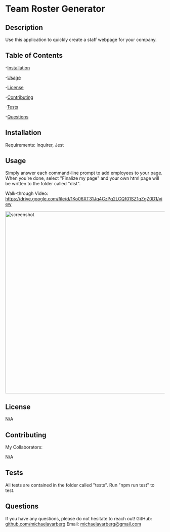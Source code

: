
  # Team Roster Generator 

## Description
  
Use this application to quickly create a staff webpage for your company. 

  ## Table of Contents
  
  -[Installation](#installation)   

  -[Usage](#usage) 

  -[License](#license)  

  -[Contributing](#contributing)   

  -[Tests](#tests)   

  -[Questions](#questions)  
  
  
  ## Installation
  
  Requirements: Inquirer, Jest

  ## Usage
    
Simply answer each command-line prompt to add employees to your page. When you're done, select "Finalize my page" and your own html page will be written to the folder called "dist".

Walk-through Video: https://drive.google.com/file/d/1Ko06XT31Jq4CzPq2LCQf01SZ1qZgZ0D1/view

<img width="576" alt="screenshot" src="https://user-images.githubusercontent.com/107958109/188015076-f4677f26-3fed-40f5-833b-b1ff3d261e52.PNG">

  ## License
  
N/A

  ## Contributing
  
  My Collaborators:

N/A

  ## Tests

All tests are contained in the folder called "tests". Run "npm run test" to test.

  ## Questions

If you have any questions, please do not hesitate to reach out! 
GitHub: [github.com/michaelavarberg](https://github.com/michaelavarberg)
Email: [michaelavarberg@gmail.com](mailto:michaelavarberg@gmail.com)
